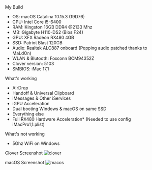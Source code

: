 My Build
- OS: macOS Catalina 10.15.3 (19D76)
- CPU: Intel Core i5-6400
- RAM: Kingston 16GB DDR4 @2133 Mhz
- MB: Gigabyte H110-DS2 (Bios F24)
- GPU: XFX Radeon RX480 4GB
- SSD: Patriot Blast 120GB
- Audio: Realtek ALC887 onboard (Popping audio patched thanks to MaLdOn)
- WLAN & Blutooth: Foxconn BCM94352Z
- Clover version: 5103
- SMBIOS: iMac 17,1

What's working
- AirDrop
- Handoff & Universal Clipboard
- iMessages & Other iServices
- iGPU Acceleration
- Dual booting Windows & macOS on same SSD
- Everything else
- Full RX480 Hardware Acceleration* (Needed to use config iMacPro1,1.plist)

What's not working
- 5Ghz WiFi on Windows

Clover Screenshot
![clover](https://i.ibb.co/HBgTQPk/screenshot0.png)

macOS Screenshot
![macos](https://i.ibb.co/pdhj04b/screenshot1.png)
